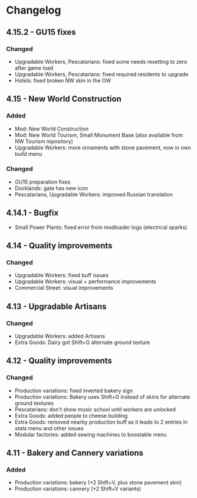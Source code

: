 # Changelog

## 4.15.2 - GU15 fixes

### Changed

- Upgradable Workers, Pescatarians: fixed some needs resetting to zero after game load
- Upgradable Workers, Pescatarians: fixed required residents to upgrade
- Hotels: fixed broken NW skin in the OW

## 4.15 - New World Construction

### Added

- Mod: New World Construction
- Mod: New World Tourism, Small Monument Base (also available from NW Tourism repository)
- Upgradable Workers: more ornaments with stone pavement, now in own build menu

### Changed

- GU15 preparation fixes
- Docklands: gate has new icon
- Pescatarians, Upgradable Workers: improved Russian translation

## 4.14.1 - Bugfix

- Small Power Plants: fixed error from modloader logs (electrical sparks)

## 4.14 - Quality improvements

### Changed

- Upgradable Workers: fixed buff issues
- Upgradable Workers: visual + performance improvements
- Commercial Street: visual improvements

## 4.13 - Upgradable Artisans

### Changed

- Upgradable Workers: added Artisans
- Extra Goods: Dairy got Shift+G alternate ground texture

## 4.12 - Quality improvements

### Changed

- Production variations: fixed inverted bakery sign
- Production variations: Bakery uses Shift+G instead of skins for alternate ground textures
- Pescatarians: don't show music school until workers are unlocked
- Extra Goods: added people to cheese building
- Extra Goods: removed nearby production buff as it leads to 2 entries in stats menu and other issues
- Modular factories: added sewing machines to boostable menu

## 4.11 - Bakery and Cannery variations

### Added

- Production variations: bakery (+2 Shift+V, plus stone pavement skin)
- Production variations: cannery (+2 Shift+V variants)
